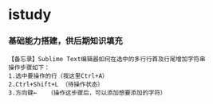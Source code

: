 # istudy
### 基础能力搭建，供后期知识填充

    【备忘录】Sublime Text编辑器如何在选中的多行行首及行尾增加字符串
    操作步骤如下：
    1.选中要操作的行（我这里Ctrl+A）
    2.Ctrl+Shift+L （待操作状态）
    3.方向键←   （操作这步骤后，可以添加想要添加的字符）